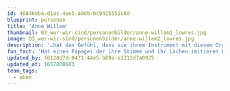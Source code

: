 ```yaml
---
id: 46840eba-d1ac-4ee5-a9db-bc9415551c8d
blueprint: personen
title: 'Anne Willem'
thumbnail: 03_wer-wir-sind/personenbilder/anne-willem1_lowres.jpg
image: 03_wer-wir-sind/personenbilder/anne-willem2_lowres.jpg
description: '…hat das Gefühl, dass sie ihrem Instrument mit diesem Orchester eine neue Stimme verleihen kann, indem sie sich von der einzigartigen und originellen Art und Weise inspirieren lässt, wie dieses Orchester gemeinsam Musik spielt und erlebt. Außerdem liebt sie es, ihr eigenes Musiktheater zu machen.'
fun_fact: 'Hat einen Papagei der ihre Stimme und ihr Lachen imitieren kann.'
updated_by: f6128d7d-0471-44e5-b89a-e3213d7a0925
updated_at: 1657808603
team_tags:
  - oboe
---
```

